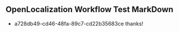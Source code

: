 ## OpenLocalization Workflow Test MarkDown
* a728db49-cd46-48fa-89c7-cd22b35683ce thanks!

<!--HONumber=Sep16_HO1-->


